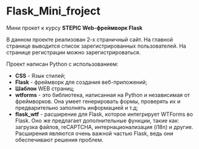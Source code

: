 # Flask_Mini_froject
Мини прокет к курсу **STEPIC Web-фреймворк Flask**

В данном проекте реализован 2-х страничный сайт.
На главной странице выводится список зарегистрированных пользователей.
На странице регистрации можно зарегистрироваться.

Проект написан Python с использованием:
* **CSS** - Язык стилей;
* **Flask** - фреймворк для создания веб-приложений;
* **Шаблон** WEB страниц;
* **wtforms** - это библиотека, написанная на Python и независимая от фреймворков. Она умеет генерировать формы, проверять их и предварительно заполнять информацией и т.д;
* **flask_wtf** -  расширение для Flask, которое интегрирует WTForms во Flask. Оно же предлагает дополнительные функции, такие как: загрузка файлов, reCAPTCHA, интернационализация (i18n) и другие. Расширения являются очень важной частью Flask, ведь они обеспечивают решения проблем.
